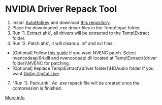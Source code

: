 # NVIDIA Driver Repack Tool

 1. Install [AutoHotkey](https://www.autohotkey.com/download/ahk-v2.exe) and download [this repository](https://github.com/alanfox2000software/NVRepackTool/archive/refs/heads/main.zip).
 2. Place the downloaded .exe driver files in the Temp\Input folder.
 3. Run '1. Extract.ahk', all drivers will be extracted to the Temp\Extract folder.
 4. Run '2. Patch.ahk', it will cleanup .inf and nvi files.
   - [Optional] Follow [this guide](https://github.com/keylase/nvidia-patch/tree/master/win) if you want NVENC patch. Select nvencodeapi64.dll and nvencodeapi.dll located at Temp\Extract\\{driver folder}\NVENC for patching.
   - [Optional] Replace Temp\Extract\\{driver folder}\HDAudio folder if you want [Dolby Digital Live](https://github.com/alanfox2000software/NVRepackTool/tree/ddl/hdaudio).
 7. "Run '3. Pack.ahk'. An .exe repack file will be created once the compression is finished.

[More info](https://puresoftapps-nvidia.blogspot.com/)

